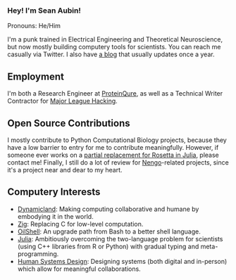 ### Hey! I'm Sean Aubin!

Pronouns: He/Him

I'm a punk trained in Electrical Engineering and Theoretical Neuroscience, but now mostly building computery tools for scientists. You can reach me casually via Twitter. I also have [a blog](https://seanaubin.com/) that usually updates once a year.

## Employment

I'm both a Research Engineer at [ProteinQure](https://proteinqure.com/), as well as a Technical Writer Contractor for [Major League Hacking](https://mlh.io/).

## Open Source Contributions

I mostly contribute to Python Computational Biology projects, because they have a low barrier to entry for me to contribute meaningfully. However, if someone ever works on a [partial replacement for Rosetta in Julia](https://discourse.julialang.org/t/equivalent-to-rosetta-in-julia/32168?u=seanny123), please contact me! Finally, I still do a lot of review for [Nengo](https://www.nengo.ai/)-related projects, since it's a project near and dear to my heart.

## Computery Interests

- [Dynamicland](https://dynamicland.org/): Making computing collaborative and humane by embodying it in the world.
- [Zig](https://ziglang.org/): Replacing C for low-level computation.
- [OilShell](https://www.oilshell.org/): An upgrade path from Bash to a better shell language.
- [Julia](https://julialang.org/): Ambitiously overcoming the two-language problem for scientists (using C++ libraries from R or Python) with gradual typing and meta-programming.
- [Human Systems Design](https://human-systems.org/): Designing systems (both digital and in-person) which allow for meaningful collaborations.
